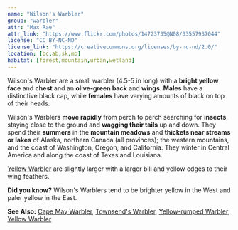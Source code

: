 ```yaml
---
name: "Wilson's Warbler"
group: "warbler"
attr: "Max Rae"
attr_link: "https://www.flickr.com/photos/14723735@N08/33557937044"
license: "CC BY-NC-ND"
license_link: "https://creativecommons.org/licenses/by-nc-nd/2.0/"
location: [bc,ab,sk,mb]
habitat: [forest,mountain,urban,wetland]
---
```

Wilson's Warbler are a small warbler (4.5-5 in long) with a **bright yellow face** and **chest** and an **olive-green back** and **wings**. **Males** have a distinctive black cap, while **females** have varying amounts of black on top of their heads.

Wilson's Warblers **move rapidly** from perch to perch searching for **insects**, staying close to the ground and **wagging their tails** up and down. They spend their **summers** in the **mountain meadows** and **thickets near streams or lakes** of Alaska, northern Canada (all provinces); the western mountains, and the coast of Washington, Oregon, and California. They winter in Central America and along the coast of Texas and Louisiana.

[Yellow Warbler](/birds/yellwarb) are slightly larger with a larger bill and yellow edges to their wing feathers.

**Did you know?** Wilson's Warblers tend to be brighter yellow in the West and paler yellow in the East.

<!-- generated, do not edit -->
**See Also:**
[Cape May Warbler](/birds/capewarb),
[Townsend's Warbler](/birds/townwarb),
[Yellow-rumped Warbler](/birds/yellrump),
[Yellow Warbler](/birds/yellwarb)
